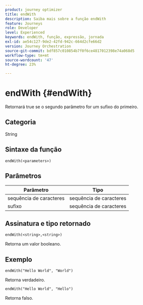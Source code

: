 ```yaml
---
product: journey optimizer
title: endWith
description: Saiba mais sobre a função endWith
feature: Journeys
role: Developer
level: Experienced
keywords: endWith, função, expressão, jornada
exl-id: ae54c127-9de2-42fd-942c-664d2cfe66d2
version: Journey Orchestration
source-git-commit: bdf857c010854b7f0f6ce4817012398e74a068d5
workflow-type: tm+mt
source-wordcount: '47'
ht-degree: 23%

---
```


# endWith {#endWith}

Retornará true se o segundo parâmetro for um sufixo do primeiro.

## Categoria

String

## Sintaxe da função

`endWith(<parameters>)`

## Parâmetros

| Parâmetro | Tipo |
|-----------|------------------|
| sequência de caracteres | sequência de caracteres |
| sufixo | sequência de caracteres |

## Assinatura e tipo retornado

`endWith(<string>,<string>)`

Retorna um valor booleano.

## Exemplo

`endWith("Hello World", "World")`

Retorna verdadeiro.

`endWith("Hello World", "Hello")`

Retorna falso.
